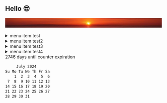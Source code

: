 ## Hello 😎
![banner](images/sunset.jpg)

<details><summary>menu item test</summary>

DH Tools: [dhtools](https://dhtools.org)

data description test
</details><details><summary>menu item test2</summary>
k
</details> 
<details><summary>menu item test3</summary>
<sub><sup><sub><sup><sub><sup><sub><sup><sub><sup><sub><sup><sub><sup><sub><sup>
   b   b   b   b   b     d   d   d   d   d   d   d   d     b   b   b   b   b
 b   b   b   b   b   b     d   d   d   d   d   d   d     b   b   b   b   b   b
   b   b   b   b   b   b     d   d   d   d   d   d     b   b   b   b   b   b
 b   b   b   b   b   b   b     d   d   d   d   d     b   b   b   b   b   b   b
  c   c   c   c   c   c   c                       c   c   c   c   c   c   c
 c   c   c   c   c   c   c     d   d   d   d   d     c   c   c   c   c   c   c
   c   c   c   c   c   c     d   d   d   d   d   d     c   c   c   c   c   c
 c   c   c   c   c   c     d   d   d   d   d   d   d     c   c   c   c   c   c
   c   c   c   c   c     d   d   d   d   d   d   d   d     c   c   c   c   c
                       d   d   d   d   d   d   d   d   d
   b   b   b   b   b     d   d   d   d   d   d   d   d     b   b   b   b   b
 b   b   b   b   b   b     d   d   d   d   d   d   d     b   b   b   b   b   b
   b   b   b   b   b   b     d   d   d   d   d   d     b   b   b   b   b   b
 b   b   b   b   b   b   b     d   d   d   d   d     b   b   b   b   b   b   b
Sat Jul 13 17:20:52 CEST 2024                     c   c   c   c   c   c   c
Bye! c   c   c   c   c   c     d   d   d   d   d     c   c   c   c   c   c   c
(choco) clarity2:scripts handyc$ d   d   d   d   d     c   c   c   c   c   c
 c   c   c   c   c   c     d   d   d   d   d   d   d     c   c   c   c   c   c
   c   c   c   c   c     d   d   d   d   d   d   d   d     c   c   c   c   c
                       d   d   d   d   d   d   d   d   d
   b   b   b   b   b     d   d   d   d   d   d   d   d     b   b   b   b   b
 b   b   b   b   b   b     d   d   d   d   d   d   d     b   b   b   b   b   b
   b   b   b   b   b   b     d   d   d   d   d   d     b   b   b   b   b   b
 b   b   b   b   b   b   b     d   d   d   d   d     b   b   b   b   b   b   b
</sup></sub></sup></sub></sup></sub></sup></sub></sup></sub></sup></sub></sup></sub></sup></sub>
</details>
<details><summary>menu item test4</summary>

Markdown | Less | Pretty
--- | --- | ---
*Still* | `renders` | **nicely**
1 | 2 | 3

</details> 
<!---
<details><summary>menu item test5</summary>

Normal text
<sub><sup>Small text</sup></sub>
<sub><sup><sub><sup>Tiny text</sup></sub></sup></sub>
<sub><sup><sub><sup><sub><sup><sub><sup><sub><sup><sub><sup><sub><sup><sub><sup>REALLY SMALL TEXT</sup></sub></sup></sub></sup></sub></sup></sub></sup></sub></sup></sub></sup></sub></sup></sub>

</details> 
-->2746 days until counter expiration

````
     July 2024        
Su Mo Tu We Th Fr Sa  
    1  2  3  4  5  6  
 7  8  9 10 11 12 13  
14 15 16 17 18 19 20  
21 22 23 24 25 26 27  
28 29 30 31           
                      
